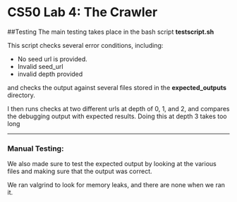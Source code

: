 # CS50 Lab 4: The Crawler

##Testing
The main testing takes place in the bash script **testscript.sh**

This script checks several error conditions, including:
* No seed url is provided.
* Invalid seed_url
* invalid depth provided

and checks the output against several files stored in the **expected_outputs** directory.

I then runs checks at two different urls at depth of 0, 1, and 2, and compares the debugging output with expected results. Doing this at depth 3 takes too long

---
### Manual Testing:

We also made sure to test the expected output by looking at the various files and making sure that the output was correct.

We ran valgrind to look for memory leaks, and there are none when we ran it.
